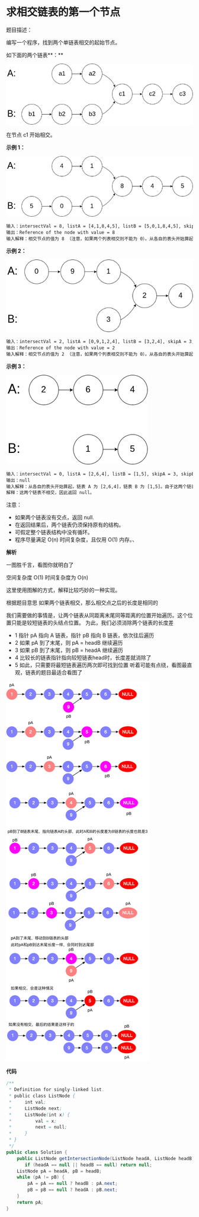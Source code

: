 # 求相交链表的第一个节点

题目描述：

编写一个程序，找到两个单链表相交的起始节点。

如下面的两个链表**：**

![相交链表](./images/相交链表/相交链表1.jpg)

在节点 c1 开始相交。

**示例 1：**

![相交链表](./images/相交链表/相交链表2.jpg)

```tex
输入：intersectVal = 8, listA = [4,1,8,4,5], listB = [5,0,1,8,4,5], skipA = 2, skipB = 3
输出：Reference of the node with value = 8
输入解释：相交节点的值为 8 （注意，如果两个列表相交则不能为 0）。从各自的表头开始算起，链表 A 为 [4,1,8,4,5]，链表 B 为 [5,0,1,8,4,5]。在 A 中，相交节点前有 2 个节点；在 B 中，相交节点前有 3 个节点。
```

**示例 2：**

![相交链表](./images/相交链表/相交链表3.jpg)

```tex
输入：intersectVal = 2, listA = [0,9,1,2,4], listB = [3,2,4], skipA = 3, skipB = 1
输出：Reference of the node with value = 2
输入解释：相交节点的值为 2 （注意，如果两个列表相交则不能为 0）。从各自的表头开始算起，链表 A 为 [0,9,1,2,4]，链表 B 为 [3,2,4]。在 A 中，相交节点前有 3 个节点；在 B 中，相交节点前有 1 个节点。
```

**示例 3：**

![相交链表](./images/相交链表/相交链表4.jpg)

```tex
输入：intersectVal = 0, listA = [2,6,4], listB = [1,5], skipA = 3, skipB = 2
输出：null
输入解释：从各自的表头开始算起，链表 A 为 [2,6,4]，链表 B 为 [1,5]。由于这两个链表不相交，所以 intersectVal 必须为 0，而 skipA 和 skipB 可以是任意值。
解释：这两个链表不相交，因此返回 null。
```

注意：

* 如果两个链表没有交点，返回 null.
* 在返回结果后，两个链表仍须保持原有的结构。
* 可假定整个链表结构中没有循环。
* 程序尽量满足 O(n) 时间复杂度，且仅用 O(1) 内存。、

**解析** 

一图胜千言，看图你就明白了

空间复杂度 O(1) 时间复杂度为 O(n)

这里使用图解的方式，解释比较巧妙的一种实现。

根据题目意思
如果两个链表相交，那么相交点之后的长度是相同的

我们需要做的事情是，让两个链表从同距离末尾同等距离的位置开始遍历。这个位置只能是较短链表的头结点位置。
为此，我们必须消除两个链表的长度差

* 1 指针 pA 指向 A 链表，指针 pB 指向 B 链表，依次往后遍历
* 2 如果 pA 到了末尾，则 pA = headB 继续遍历
* 3 如果 pB 到了末尾，则 pB = headA 继续遍历
* 4 比较长的链表指针指向较短链表head时，长度差就消除了
* 5 如此，只需要将最短链表遍历两次即可找到位置
  听着可能有点绕，看图最直观，链表的题目最适合看图了

![相交链表](./images/相交链表/相交链表5.jpg)

**代码**

```java
/**
 * Definition for singly-linked list.
 * public class ListNode {
 *     int val;
 *     ListNode next;
 *     ListNode(int x) {
 *         val = x;
 *         next = null;
 *     }
 * }
 */
public class Solution {
    public ListNode getIntersectionNode(ListNode headA, ListNode headB) {
       if (headA == null || headB == null) return null;
    ListNode pA = headA, pB = headB;
    while (pA != pB) {
        pA = pA == null ? headB : pA.next;
        pB = pB == null ? headA : pB.next;
    }
    return pA;
}
```

